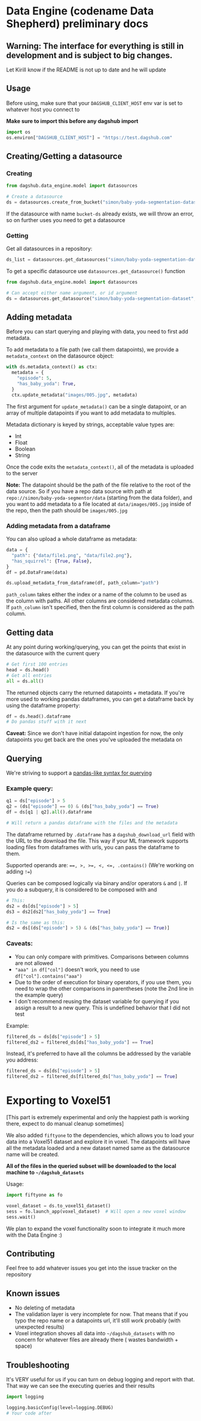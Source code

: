 # Data Engine (codename Data Shepherd) preliminary docs

## Warning: The interface for everything is still in development and is subject to big changes.

Let Kirill know if the README is not up to date and he will update

## Usage

Before using, make sure that your `DAGSHUB_CLIENT_HOST` env var is set to whatever host you connect to

**Make sure to import this before any dagshub import**

```python
import os
os.environ["DAGSHUB_CLIENT_HOST"] = "https://test.dagshub.com"
```

## Creating/Getting a datasource

### Creating

```python
from dagshub.data_engine.model import datasources

# Create a datasource
ds = datasources.create_from_bucket("simon/baby-yoda-segmentation-dataset", "bucket-ds", "s3://data-bucket/prefix")
```

If the datasource with name `bucket-ds` already exists, we will throw an error, so on further uses you need to get a
datasource

### Getting

Get all datasources in a repository:

```python
ds_list = datasources.get_datasources("simon/baby-yoda-segmentation-dataset")
```

To get a specific datasource use `datasources.get_datasource()` function

```python
from dagshub.data_engine.model import datasources

# Can accept either name argument, or id argument
ds = datasources.get_datasource("simon/baby-yoda-segmentation-dataset", name="bucket-ds")
```

## Adding metadata

Before you can start querying and playing with data, you need to first add metadata.

To add metadata to a file path (we call them datapoints), we provide a `metadata_context` on the datasource object:

```python
with ds.metadata_context() as ctx:
  metadata = {
    "episode": 5,
    "has_baby_yoda": True,
  }
  ctx.update_metadata("images/005.jpg", metadata)
```

The first argument for `update_metadata()` can be a single datapoint, or an array of multiple datapoints if you want to
add metadata to multiples.

Metadata dictionary is keyed by strings, acceptable value types are:

- Int
- Float
- Boolean
- String

Once the code exits the `metadata_context()`, all of the metadata is uploaded to the server

**Note:**  The datapoint should be the path of the file relative to the root of the data source. So if you have a repo
data source with path at `repo://simon/baby-yoda-segmentor/data` (starting from the data folder),
and you want to add metadata to a file located at `data/images/005.jpg` inside of the repo, then the path should
be `images/005.jpg`

### Adding metadata from a dataframe

You can also upload a whole dataframe as metadata:

```python
data = {
  "path": {"data/file1.png", "data/file2.png"},
  "has_squirrel": {True, False},
}
df = pd.DataFrame(data)

ds.upload_metadata_from_dataframe(df, path_column="path")
```

`path_column` takes either the index or a name of the column to be used as the column with paths.
All other columns are considered metadata columns.
If `path_column` isn't specified, then the first column is considered as the path column.

## Getting data

At any point during working/querying, you can get the points that exist in the datasource with the current query

```python
# Get first 100 entries
head = ds.head()
# Get all entries
all = ds.all()
```

The returned objects carry the returned datapoints + metadata. If you're more used to working pandas dataframes, you can
get a dataframe back by using the dataframe property:

```python
df = ds.head().dataframe
# Do pandas stuff with it next
```

**Caveat:** Since we don't have initial datapoint ingestion for now, the only datapoints you get back are the ones
you've uploaded the metadata on

## Querying

We're striving to support
a [pandas-like syntax for querying](https://stackoverflow.com/questions/15315452/selecting-with-complex-criteria-from-pandas-dataframe)

### Example query:

```python
q1 = ds["episode"] > 5
q2 = (ds["episode"] == 0) & (ds["has_baby_yoda"] == True)
df = ds[q1 | q2].all().dataframe

# Will return a pandas dataframe with the files and the metadata
```

The dataframe returned by `.dataframe` has a `dagshub_download_url` field with the URL to the download the file.
This way if your ML framework supports loading files from dataframes with urls, you can pass the dataframe to them.

Supported operands are: `==, >, >=, <, <=, .contains()` (We're working on adding `!=`)

Queries can be composed logically via binary and/or operators `&` and `|`. If you do a subquery, it is considered to be
composed with and

```python
# This:
ds2 = ds[ds["episode"] > 5]
ds3 = ds2[ds2["has_baby_yoda"] == True]

# Is the same as this:
ds2 = ds[(ds["episode"] > 5) & (ds["has_baby_yoda"] == True)]
```

### Caveats:

- You can only compare with primitives. Comparisons between columns are not allowed
- `"aaa" in df["col"]` doesn't work, you need to use `df["col"].contains("aaa")`
- Due to the order of execution for binary operators, if you use them, you need to wrap the other comparisons in
  parentheses
  (note the 2nd line in the example query)
- I don't recommend reusing the dataset variable for querying if you assign a result to a new query. This is undefined
  behavior that I did not test

Example:

```python
filtered_ds = ds[ds["episode"] > 5]
filtered_ds2 = filtered_ds[ds["has_baby_yoda"] == True]
```

Instead, it's preferred to have all the columns be addressed by the variable you address:

```python
filtered_ds = ds[ds["episode"] > 5]
filtered_ds2 = filtered_ds[filtered_ds["has_baby_yoda"] == True]
```

# Exporting to Voxel51

[This part is extremely experimental and only the happiest path is working there, expect to do manual cleanup sometimes]

We also added `fiftyone` to the dependencies, which allows you to load your data into a Voxel51 dataset and explore it
in voxel.
The datapoints will have all the metadata loaded and a new dataset named same as the datasource name will be created.

**All of the files in the queried subset will be downloaded to the local machine to `~/dagshub_datasets`**

Usage:

```python
import fiftyone as fo

voxel_dataset = ds.to_voxel51_dataset()
sess = fo.launch_app(voxel_dataset)  # Will open a new voxel window
sess.wait()
```

We plan to expand the voxel functionality soon to integrate it much more with the Data Engine :)

## Contributing

Feel free to add whatever issues you get into the issue tracker on the repository

## Known issues

- No deleting of metadata
- The validation layer is very incomplete for now. That means that if you typo the repo name or a datapoints url, it'll
  still work
  probably
  (with unexpected results)
- Voxel integration shoves all data into `~/dagshub_datasets` with no concern for whatever files are already there (
  wastes bandwidth + space)

## Troubleshooting

It's VERY useful for us if you can turn on debug logging and report with that.
That way we can see the executing queries and their results

```python
import logging

logging.basicConfig(level=logging.DEBUG)
# Your code after
```


